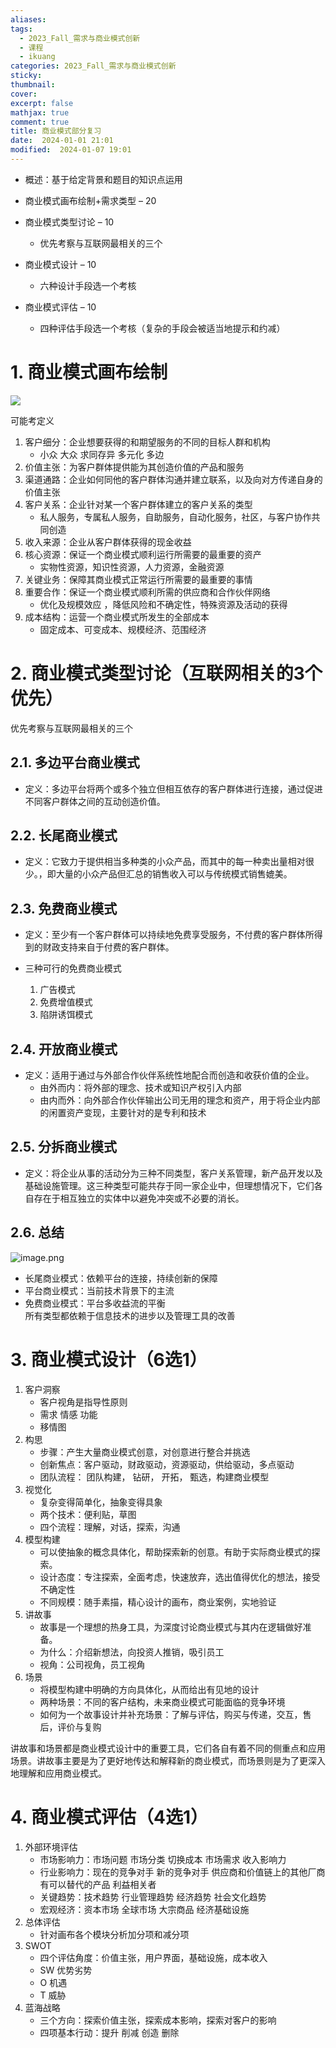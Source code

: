 ```yaml
---
aliases: 
tags:
  - 2023_Fall_需求与商业模式创新
  - 课程
  - ikuang
categories: 2023_Fall_需求与商业模式创新
sticky: 
thumbnail: 
cover: 
excerpt: false
mathjax: true
comment: true
title: 商业模式部分复习
date:  2024-01-01 21:01
modified:  2024-01-07 19:01
---
```

- 概述：基于给定背景和题目的知识点运用

- 商业模式画布绘制+需求类型 – 20
- 商业模式类型讨论 – 10
	- 优先考察与互联网最相关的三个
- 商业模式设计 – 10
	- 六种设计手段选一个考核
- 商业模式评估 – 10
	- 四种评估手段选一个考核（复杂的手段会被适当地提示和约减）

# 1. 商业模式画布绘制

![](https://chillcharlie-img.oss-cn-hangzhou.aliyuncs.com/image%2F2023%2F10%2F12%2Fb4e83f1d6413767f73baec4b9dbc2fe2_20231012110808.png)

可能考定义

1. 客户细分：企业想要获得的和期望服务的不同的目标人群和机构
	- 小众 大众 求同存异 多元化 多边
2. 价值主张：为客户群体提供能为其创造价值的产品和服务
3. 渠道通路：企业如何同他的客户群体沟通并建立联系，以及向对方传递自身的价值主张
4. 客户关系：企业针对某一个客户群体建立的客户关系的类型
	- 私人服务，专属私人服务，自助服务，自动化服务，社区，与客户协作共同创造
5. 收入来源：企业从客户群体获得的现金收益
6. 核心资源：保证一个商业模式顺利运行所需要的最重要的资产
	- 实物性资源，知识性资源，人力资源，金融资源
7. 关键业务：保障其商业模式正常运行所需要的最重要的事情
8. 重要合作：保证一个商业模式顺利所需的供应商和合作伙伴网络
	- 优化及规模效应 ，降低风险和不确定性，特殊资源及活动的获得
9. 成本结构：运营一个商业模式所发生的全部成本
	- 固定成本、可变成本、规模经济、范围经济

# 2. 商业模式类型讨论（互联网相关的3个优先）

优先考察与互联网最相关的三个

## 2.1. 多边平台商业模式

- 定义：多边平台将两个或多个独立但相互依存的客户群体进行连接，通过促进不同客户群体之间的互动创造价值。

## 2.2. 长尾商业模式

- 定义：它致力于提供相当多种类的小众产品，而其中的每一种卖出量相对很少。，即大量的小众产品但汇总的销售收入可以与传统模式销售媲美。

## 2.3. 免费商业模式

- 定义：至少有一个客户群体可以持续地免费享受服务，不付费的客户群体所得到的财政支持来自于付费的客户群体。

- 三种可行的免费商业模式
	1. 广告模式
	2. 免费增值模式
	3. 陷阱诱饵模式

## 2.4. 开放商业模式

- 定义：适用于通过与外部合作伙伴系统性地配合而创造和收获价值的企业。
	- 由外而内：将外部的理念、技术或知识产权引入内部
	- 由内而外：向外部合作伙伴输出公司无用的理念和资产，用于将企业内部的闲置资产变现，主要针对的是专利和技术

## 2.5. 分拆商业模式

- 定义：将企业从事的活动分为三种不同类型，客户关系管理，新产品开发以及基础设施管理。这三种类型可能共存于同一家企业中，但理想情况下，它们各自存在于相互独立的实体中以避免冲突或不必要的消长。

## 2.6. 总结

![image.png](https://chillcharlie-img.oss-cn-hangzhou.aliyuncs.com/image%2F2023%2F12%2F24%2F20-22-43-8d955f97fd26df785a3ff6fa5a22e6c5-20231224202243-7fce94.png)

- 长尾商业模式：依赖平台的连接，持续创新的保障
- 平台商业模式：当前技术背景下的主流
- 免费商业模式：平台多收益流的平衡  
所有类型都依赖于信息技术的进步以及管理工具的改善

# 3. 商业模式设计（6选1）

1. 客户洞察
	- 客户视角是指导性原则
	- 需求 情感 功能
	- 移情图
2. 构思
	- 步骤：产生大量商业模式创意，对创意进行整合并挑选
	- 创新焦点：客户驱动，财政驱动，资源驱动，供给驱动，多点驱动
	- 团队流程： 团队构建， 钻研， 开拓， 甄选，构建商业模型
3. 视觉化
	- 复杂变得简单化，抽象变得具象
	- 两个技术：便利贴，草图
	- 四个流程：理解，对话，探索，沟通
4. 模型构建
	- 可以使抽象的概念具体化，帮助探索新的创意。有助于实际商业模式的探索。
	- 设计态度：专注探索，全面考虑，快速放弃，选出值得优化的想法，接受不确定性
	- 不同规模：随手素描，精心设计的画布，商业案例，实地验证
5. 讲故事
	- 故事是一个理想的热身工具，为深度讨论商业模式与其内在逻辑做好准备。
	- 为什么：介绍新想法，向投资人推销，吸引员工
	- 视角：公司视角，员工视角
6. 场景
	- 将模型构建中明确的方向具体化，从而给出有见地的设计
	- 两种场景：不同的客户结构，未来商业模式可能面临的竞争环境
	- 如何为一个故事设计并补充场景：了解与评估，购买与传递，交互，售后，评价与复购

讲故事和场景都是商业模式设计中的重要工具，它们各自有着不同的侧重点和应用场景。讲故事主要是为了更好地传达和解释新的商业模式，而场景则是为了更深入地理解和应用商业模式。

# 4. 商业模式评估（4选1）

1. 外部环境评估
	- 市场影响力：市场问题 市场分类 切换成本 市场需求 收入影响力
	- 行业影响力：现在的竞争对手 新的竞争对手 供应商和价值链上的其他厂商 有可以替代的产品 利益相关者
	- 关键趋势：技术趋势 行业管理趋势 经济趋势 社会文化趋势
	- 宏观经济：资本市场 全球市场 大宗商品 经济基础设施
2. 总体评估
	- 针对画布各个模块分析加分项和减分项
3. SWOT
	- 四个评估角度：价值主张，用户界面，基础设施，成本收入
	- SW 优势劣势
	- O 机遇
	- T 威胁
4. 蓝海战略
	- 三个方向：探索价值主张，探索成本影响，探索对客户的影响
	- 四项基本行动：提升 削减 创造 删除